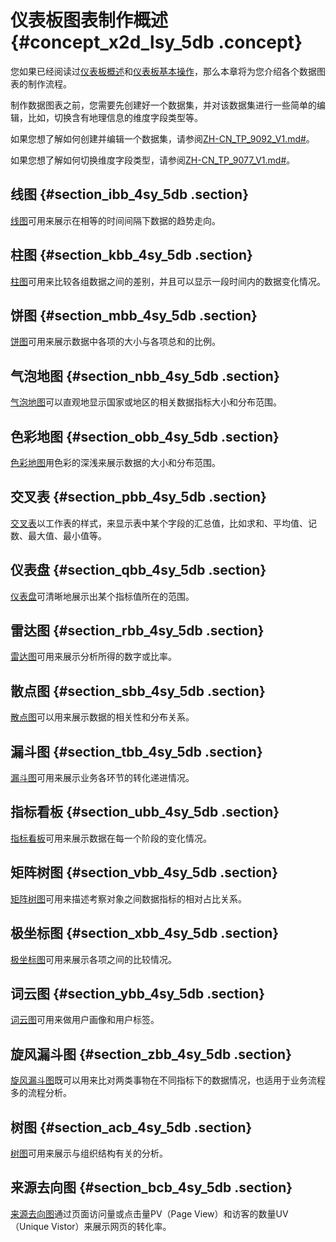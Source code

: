 # 仪表板图表制作概述 {#concept_x2d_lsy_5db .concept}

您如果已经阅读过[仪表板概述](intl.zh-CN/用户指南/仪表板制作/仪表板概述.md#)和[仪表板基本操作](intl.zh-CN/用户指南/仪表板制作/仪表板基本操作/仪表板基本操作概述.md#)，那么本章将为您介绍各个数据图表的制作流程。

制作数据图表之前，您需要先创建好一个数据集，并对该数据集进行一些简单的编辑，比如，切换含有地理信息的维度字段类型等。

如果您想了解如何创建并编辑一个数据集，请参阅[ZH-CN\_TP\_9092\_V1.md\#](intl.zh-CN/用户指南/数据建模/管理数据集/创建数据集.md#)。

如果您想了解如何切换维度字段类型，请参阅[ZH-CN\_TP\_9077\_V1.md\#](intl.zh-CN/快速入门/快速制作报表/制作仪表板快速入门.md#)。

## 线图 {#section_ibb_4sy_5db .section}

[线图](intl.zh-CN/用户指南/仪表板制作/仪表板图表制作/线图.md#)可用来展示在相等的时间间隔下数据的趋势走向。

## 柱图 {#section_kbb_4sy_5db .section}

[柱图](intl.zh-CN/用户指南/仪表板制作/仪表板图表制作/柱图.md#)可用来比较各组数据之间的差别，并且可以显示一段时间内的数据变化情况。

## 饼图 {#section_mbb_4sy_5db .section}

[饼图](intl.zh-CN/用户指南/仪表板制作/仪表板图表制作/饼图.md#)可用来展示数据中各项的大小与各项总和的比例。

## 气泡地图 {#section_nbb_4sy_5db .section}

[气泡地图](intl.zh-CN/用户指南/仪表板制作/仪表板图表制作/气泡地图.md#)可以直观地显示国家或地区的相关数据指标大小和分布范围。

## 色彩地图 {#section_obb_4sy_5db .section}

[色彩地图](intl.zh-CN/用户指南/仪表板制作/仪表板图表制作/色彩地图.md#)用色彩的深浅来展示数据的大小和分布范围。

## 交叉表 {#section_pbb_4sy_5db .section}

[交叉表](intl.zh-CN/用户指南/仪表板制作/仪表板图表制作/交叉表.md#)以工作表的样式，来显示表中某个字段的汇总值，比如求和、平均值、记数、最大值、最小值等。

## 仪表盘 {#section_qbb_4sy_5db .section}

[仪表盘](intl.zh-CN/用户指南/仪表板制作/仪表板图表制作/仪表盘.md#)可清晰地展示出某个指标值所在的范围。

## 雷达图 {#section_rbb_4sy_5db .section}

[雷达图](intl.zh-CN/用户指南/仪表板制作/仪表板图表制作/雷达图.md#)可用来展示分析所得的数字或比率。

## 散点图 {#section_sbb_4sy_5db .section}

[散点图](intl.zh-CN/用户指南/仪表板制作/仪表板图表制作/散点图.md#)可以用来展示数据的相关性和分布关系。

## 漏斗图 {#section_tbb_4sy_5db .section}

[漏斗图](intl.zh-CN/用户指南/仪表板制作/仪表板图表制作/漏斗图.md#)可用来展示业务各环节的转化递进情况。

## 指标看板 {#section_ubb_4sy_5db .section}

[指标看板](intl.zh-CN/用户指南/仪表板制作/仪表板图表制作/指标看板.md#)可用来展示数据在每一个阶段的变化情况。

## 矩阵树图 {#section_vbb_4sy_5db .section}

[矩阵树图](intl.zh-CN/用户指南/仪表板制作/仪表板图表制作/矩阵树图.md#)可用来描述考察对象之间数据指标的相对占比关系。

## 极坐标图 {#section_xbb_4sy_5db .section}

[极坐标图](intl.zh-CN/用户指南/仪表板制作/仪表板图表制作/极坐标图.md#)可用来展示各项之间的比较情况。

## 词云图 {#section_ybb_4sy_5db .section}

[词云图](intl.zh-CN/用户指南/仪表板制作/仪表板图表制作/词云图.md#)可用来做用户画像和用户标签。

## 旋风漏斗图 {#section_zbb_4sy_5db .section}

[旋风漏斗图](intl.zh-CN/用户指南/仪表板制作/仪表板图表制作/旋风漏斗图.md#)既可以用来比对两类事物在不同指标下的数据情况，也适用于业务流程多的流程分析。

## 树图 {#section_acb_4sy_5db .section}

[树图](intl.zh-CN/用户指南/仪表板制作/仪表板图表制作/树图.md#)可用来展示与组织结构有关的分析。

## 来源去向图 {#section_bcb_4sy_5db .section}

[来源去向图](intl.zh-CN/用户指南/仪表板制作/仪表板图表制作/来源去向图.md#)通过页面访问量或点击量PV（Page View）和访客的数量UV（Unique Vistor）来展示网页的转化率。


